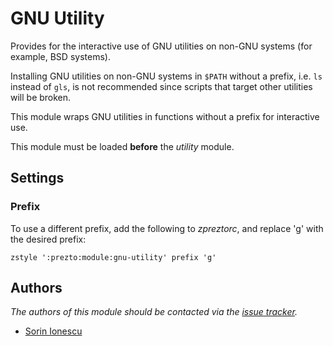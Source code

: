 GNU Utility
===========

Provides for the interactive use of GNU utilities on non-GNU systems (for example, BSD systems).

Installing GNU utilities on non-GNU systems in `$PATH` without a prefix, i.e.
`ls` instead of `gls`, is not recommended since scripts that target other
utilities will be broken.

This module wraps GNU utilities in functions without a prefix for interactive
use.

This module must be loaded **before** the *utility* module.

Settings
--------

### Prefix

To use a different prefix, add the following to *zpreztorc*, and replace 'g' with
the desired prefix:

    zstyle ':prezto:module:gnu-utility' prefix 'g'

Authors
-------

*The authors of this module should be contacted via the [issue tracker][1].*

  - [Sorin Ionescu](https://github.com/sorin-ionescu)

[1]: https://github.com/sorin-ionescu/prezto/issues
